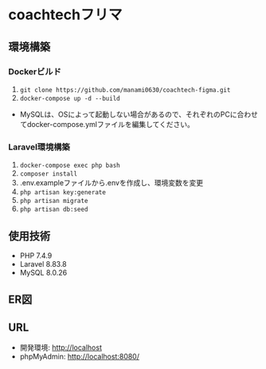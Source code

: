 # coachtechフリマ

## 環境構築  

### Dockerビルド  
1. `git clone https://github.com/manami0630/coachtech-figma.git`  
2. `docker-compose up -d --build`

* MySQLは、OSによって起動しない場合があるので、それぞれのPCに合わせてdocker-compose.ymlファイルを編集してください。  

### Laravel環境構築  
1. `docker-compose exec php bash` 
2. `composer install`
3. .env.exampleファイルから.envを作成し、環境変数を変更  
4. `php artisan key:generate`
5. `php artisan migrate`
6. `php artisan db:seed` 

## 使用技術  
- PHP 7.4.9  
- Laravel 8.83.8  
- MySQL 8.0.26

## ER図



## URL  
- 開発環境: [http://localhost](http://localhost)  
- phpMyAdmin: [http://localhost:8080/](http://localhost:8080/)  
